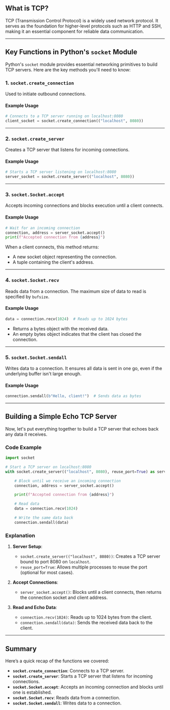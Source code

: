 ## **What is TCP?**

TCP (Transmission Control Protocol) is a widely used network protocol. It serves as the foundation for higher-level protocols such as HTTP and SSH, making it an essential component for reliable data communication.

---

## **Key Functions in Python's `socket` Module**

Python's `socket` module provides essential networking primitives to build TCP servers. Here are the key methods you'll need to know:

### 1. `socket.create_connection`

Used to initiate outbound connections.

#### **Example Usage**

```python
# Connects to a TCP server running on localhost:8080
client_socket = socket.create_connection(("localhost", 8080))
```

---

### 2. `socket.create_server`

Creates a TCP server that listens for incoming connections.

#### **Example Usage**

```python
# Starts a TCP server listening on localhost:8080
server_socket = socket.create_server(("localhost", 8080))
```

---

### 3. `socket.Socket.accept`

Accepts incoming connections and blocks execution until a client connects.

#### **Example Usage**

```python
# Wait for an incoming connection
connection, address = server_socket.accept()
print(f"Accepted connection from {address}")
```

When a client connects, this method returns:

- A new socket object representing the connection.
- A tuple containing the client's address.

---

### 4. `socket.Socket.recv`

Reads data from a connection. The maximum size of data to read is specified by `bufsize`.

#### **Example Usage**

```python
data = connection.recv(1024)  # Reads up to 1024 bytes
```

- Returns a bytes object with the received data.
- An empty bytes object indicates that the client has closed the connection.

---

### 5. `socket.Socket.sendall`

Writes data to a connection. It ensures all data is sent in one go, even if the underlying buffer isn't large enough.

#### **Example Usage**

```python
connection.sendall(b"Hello, client!")  # Sends data as bytes
```

---

## **Building a Simple Echo TCP Server**

Now, let's put everything together to build a TCP server that echoes back any data it receives.

### **Code Example**

```python
import socket

# Start a TCP server on localhost:8080
with socket.create_server(("localhost", 8080), reuse_port=True) as server_socket:

    # Block until we receive an incoming connection
    connection, address = server_socket.accept()

    print(f"Accepted connection from {address}")

    # Read data
    data = connection.recv(1024)

    # Write the same data back
    connection.sendall(data)
```

### **Explanation**

1. **Server Setup**:
   - `socket.create_server(("localhost", 8080))`: Creates a TCP server bound to port 8080 on `localhost`.
   - `reuse_port=True`: Allows multiple processes to reuse the port (optional for most cases).

2. **Accept Connections**:
   - `server_socket.accept()`: Blocks until a client connects, then returns the connection socket and client address.

3. **Read and Echo Data**:
   - `connection.recv(1024)`: Reads up to 1024 bytes from the client.
   - `connection.sendall(data)`: Sends the received data back to the client.

---

## **Summary**

Here’s a quick recap of the functions we covered:

- **`socket.create_connection`**: Connects to a TCP server.
- **`socket.create_server`**: Starts a TCP server that listens for incoming connections.
- **`socket.Socket.accept`**: Accepts an incoming connection and blocks until one is established.
- **`socket.Socket.recv`**: Reads data from a connection.
- **`socket.Socket.sendall`**: Writes data to a connection.
